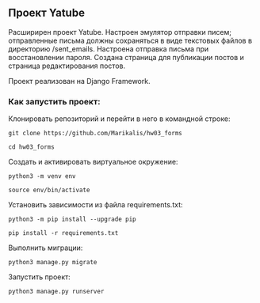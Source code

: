 ## Проект Yatube

Расширирен проект Yatube. Настроен эмулятор отправки писем; отправленные письма должны сохраняться в виде текстовых файлов в директорию /sent_emails. Настроена отправка письма при восстановлении пароля. Создана страница для публикации постов и страница редактирования постов.

Проект реализован на Django Framework.

### Как запустить проект:

Клонировать репозиторий и перейти в него в командной строке:

```
git clone https://github.com/Marikalis/hw03_forms
```

```
cd hw03_forms
```

Cоздать и активировать виртуальное окружение:

```
python3 -m venv env
```

```
source env/bin/activate
```

Установить зависимости из файла requirements.txt:

```
python3 -m pip install --upgrade pip
```

```
pip install -r requirements.txt
```

Выполнить миграции:

```
python3 manage.py migrate
```

Запустить проект:

```
python3 manage.py runserver
```
